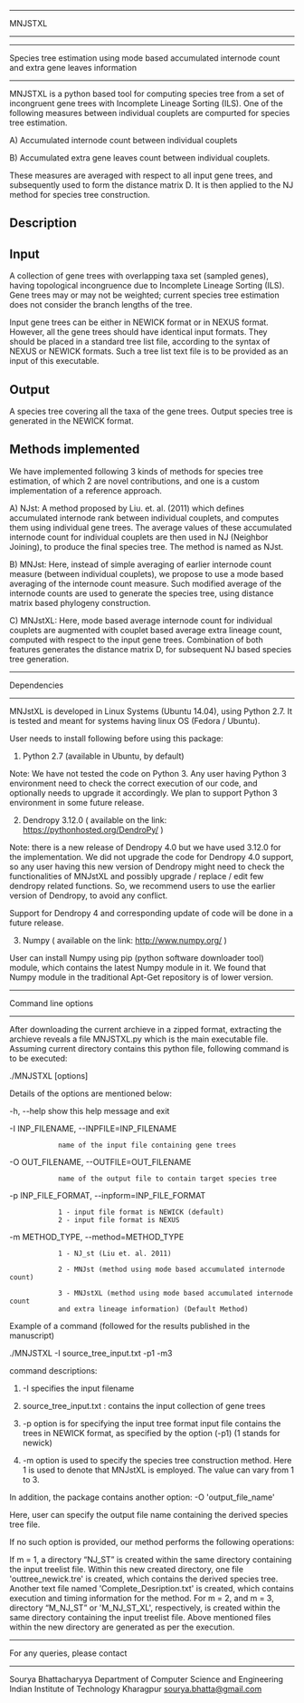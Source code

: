 *********************************
MNJSTXL
*********************************

******************************
Species tree estimation using mode based accumulated internode count and extra gene leaves information
******************************

MNJSTXL is a python based tool for computing species tree from a set of incongruent gene trees 
with Incomplete Lineage Sorting (ILS). One of the following measures between individual couplets are compurted 
for species tree estimation.

A) Accumulated internode count between individual couplets 

B) Accumulated extra gene leaves count between individual couplets.

These measures are averaged with respect to all input gene trees, and subsequently used to form the distance matrix 
D. It is then applied to the NJ method for species tree construction.


Description
-----------------------

Input
-----------

A collection of gene trees with overlapping taxa set (sampled genes), having topological incongruence 
due to Incomplete Lineage Sorting (ILS). Gene trees may or may not be weighted; current species tree estimation 
does not consider the branch lengths of the tree.

Input gene trees can be either in NEWICK format or in NEXUS format. 
However, all the gene trees should have identical input formats. They should be placed in a 
standard tree list file, according to the syntax of NEXUS or NEWICK formats. Such a tree list 
text file is to be provided as an input of this executable.

Output
--------

A species tree covering all the taxa of the gene trees. Output species tree 
is generated in the NEWICK format.

Methods implemented
------------------------------

We have implemented following 3 kinds of methods for species tree estimation, of which 2 are 
novel contributions, and one is a custom implementation of a reference approach.

A) NJst: A method proposed by Liu. et. al. (2011) which defines accumulated internode rank between individual couplets, 
and computes them using individual gene trees. The average values of these accumulated internode count for individual 
couplets are then used in NJ (Neighbor Joining), to produce the final species tree. The method is named as NJst.

B) MNJst: Here, instead of simple averaging of earlier internode count measure (between individual couplets), 
we propose to use a mode based averaging of the internode count measure. Such modified average of the internode counts are 
used to generate the species tree, using distance matrix based phylogeny construction.

C) MNJstXL: Here, mode based average internode count for individual couplets are augmented with couplet based average 
extra lineage count, computed with respect to the input gene trees. Combination of both features generates the distance matrix 
D, for subsequent NJ based species tree generation.


*********************************
Dependencies
*********************************

MNJstXL is developed in Linux Systems (Ubuntu 14.04), using Python 2.7. It is tested and meant for systems 
having linux OS (Fedora / Ubuntu).

User needs to install following before using this package:

1) Python 2.7 (available in Ubuntu, by default) 

Note: We have not tested the code on Python 3. Any user having Python 3 environment need to 
check the correct execution of our code, and optionally needs to upgrade it accordingly.
We plan to support Python 3 environment in some future release.

2) Dendropy 3.12.0 ( available on the link: https://pythonhosted.org/DendroPy/ ) 

Note: there is a new release of Dendropy 4.0 but we have used 3.12.0 for the implementation. We 
did not upgrade the code for Dendropy 4.0 support, so any user having this new version of Dendropy 
might need to check the functionalities of MNJstXL and possibly upgrade / replace / edit few 
dendropy related functions. So, we recommend users to use the earlier version of Dendropy, to avoid any conflict.

Support for Dendropy 4 and corresponding update of code will be done in a future release.

3) Numpy ( available on the link: http://www.numpy.org/ )

User can install Numpy using pip (python software downloader tool) module, which contains the latest 
Numpy module in it. We found that Numpy module in the traditional Apt-Get repository is of lower version.

***************
Command line options
****************

After downloading the current archieve in a zipped format, extracting the archieve reveals a file MNJSTXL.py which 
is the main executable file. Assuming current directory contains this python file, 
following command is to be executed:

./MNJSTXL [options]

Details of the options are mentioned below:

-h, --help show this help message and exit

-I INP_FILENAME, --INPFILE=INP_FILENAME

                name of the input file containing gene trees

-O OUT_FILENAME, --OUTFILE=OUT_FILENAME

                name of the output file to contain target species tree

-p INP_FILE_FORMAT, --inpform=INP_FILE_FORMAT

                1 - input file format is NEWICK (default)
                2 - input file format is NEXUS

-m METHOD_TYPE, --method=METHOD_TYPE

                1 - NJ_st (Liu et. al. 2011)

                2 - MNJst (method using mode based accumulated internode count)

                3 - MNJstXL (method using mode based accumulated internode count 
                and extra lineage information) (Default Method)                   

Example of a command (followed for the results published in the manuscript)

./MNJSTXL -I source_tree_input.txt -p1 -m3

command descriptions:

1) -I specifies the input filename

2) source_tree_input.txt : contains the input collection of gene trees

3) -p option is for specifying the input tree format input file contains the trees in NEWICK format, as specified by the option (-p1) (1 stands for newick)

4) -m option is used to specify the species tree construction method. Here 1 is used to denote that MNJstXL is employed. The value can vary from 1 to 3.

In addition, the package contains another option: -O 'output_file_name'

Here, user can specify the output file name containing the derived species tree file.

If no such option is provided, our method performs the following operations:

If m = 1, a directory “NJ_ST” is created within the same directory containing the input treelist file. 
Within this new created directory, one file 'outtree_newick.tre' is created, which contains the derived species tree. 
Another text file named 'Complete_Desription.txt' is created, which contains execution and timing information 
for the method. For m = 2, and m = 3, directory “M_NJ_ST” or 'M_NJ_ST_XL', respectively, is created within 
the same directory containing the input treelist file. Above mentioned files within the new directory are 
generated as per the execution.

*********************************
For any queries, please contact
*********************************

Sourya Bhattacharyya 
Department of Computer Science and Engineering
Indian Institute of Technology Kharagpur
<sourya.bhatta@gmail.com>



